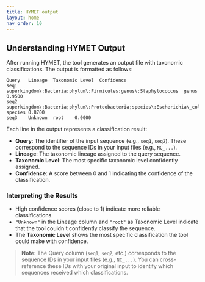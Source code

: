 ```yaml
---
title: HYMET output
layout: home
nav_order: 10
---
```


## Understanding HYMET Output

After running HYMET, the tool generates an output file with taxonomic classifications. The output is formatted as follows:

```
Query   Lineage  Taxonomic Level  Confidence
seq1    superkingdom\:Bacteria;phylum\:Firmicutes;genus\:Staphylococcus  genus   0.9500
seq2    superkingdom\:Bacteria;phylum\:Proteobacteria;species\:Escherichia\_coli  species 0.8700
seq3    Unknown  root    0.0000
```

Each line in the output represents a classification result:

- **Query**: The identifier of the input sequence (e.g., `seq1`, `seq2`). These correspond to the sequence IDs in your input files (e.g., `NC_...`).
- **Lineage**: The taxonomic lineage assigned to the query sequence.
- **Taxonomic Level**: The most specific taxonomic level confidently assigned.
- **Confidence**: A score between 0 and 1 indicating the confidence of the classification.

### Interpreting the Results

- High confidence scores (close to 1) indicate more reliable classifications.
- `"Unknown"` in the Lineage column and `"root"` as Taxonomic Level indicate that the tool couldn't confidently classify the sequence.
- The **Taxonomic Level** shows the most specific classification the tool could make with confidence.

> **Note:** The Query column (`seq1`, `seq2`, etc.) corresponds to the sequence IDs in your input files (e.g., `NC_...`). You can cross-reference these IDs with your original input to identify which sequences received which classifications.